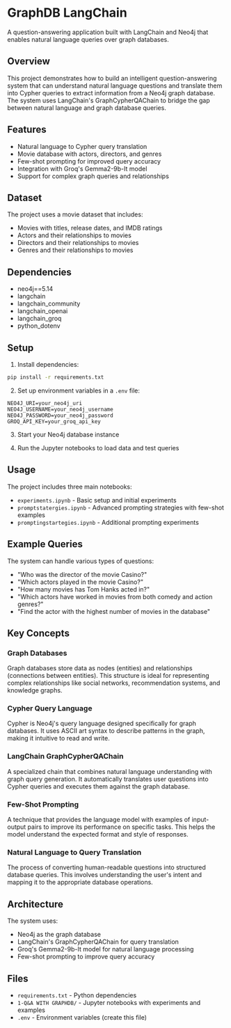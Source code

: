 # GraphDB LangChain

A question-answering application built with LangChain and Neo4j that enables natural language queries over graph databases.

## Overview

This project demonstrates how to build an intelligent question-answering system that can understand natural language questions and translate them into Cypher queries to extract information from a Neo4j graph database. The system uses LangChain's GraphCypherQAChain to bridge the gap between natural language and graph database queries.

## Features

- Natural language to Cypher query translation
- Movie database with actors, directors, and genres
- Few-shot prompting for improved query accuracy
- Integration with Groq's Gemma2-9b-It model
- Support for complex graph queries and relationships

## Dataset

The project uses a movie dataset that includes:
- Movies with titles, release dates, and IMDB ratings
- Actors and their relationships to movies
- Directors and their relationships to movies
- Genres and their relationships to movies

## Dependencies

- neo4j==5.14
- langchain
- langchain_community
- langchain_openai
- langchain_groq
- python_dotenv

## Setup

1. Install dependencies:
```bash
pip install -r requirements.txt
```

2. Set up environment variables in a `.env` file:
```
NEO4J_URI=your_neo4j_uri
NEO4J_USERNAME=your_neo4j_username
NEO4J_PASSWORD=your_neo4j_password
GROQ_API_KEY=your_groq_api_key
```

3. Start your Neo4j database instance

4. Run the Jupyter notebooks to load data and test queries

## Usage

The project includes three main notebooks:

- `experiments.ipynb` - Basic setup and initial experiments
- `promptstatergies.ipynb` - Advanced prompting strategies with few-shot examples
- `promptingstartegies.ipynb` - Additional prompting experiments

## Example Queries

The system can handle various types of questions:

- "Who was the director of the movie Casino?"
- "Which actors played in the movie Casino?"
- "How many movies has Tom Hanks acted in?"
- "Which actors have worked in movies from both comedy and action genres?"
- "Find the actor with the highest number of movies in the database"

## Key Concepts

### Graph Databases
Graph databases store data as nodes (entities) and relationships (connections between entities). This structure is ideal for representing complex relationships like social networks, recommendation systems, and knowledge graphs.

### Cypher Query Language
Cypher is Neo4j's query language designed specifically for graph databases. It uses ASCII art syntax to describe patterns in the graph, making it intuitive to read and write.

### LangChain GraphCypherQAChain
A specialized chain that combines natural language understanding with graph query generation. It automatically translates user questions into Cypher queries and executes them against the graph database.

### Few-Shot Prompting
A technique that provides the language model with examples of input-output pairs to improve its performance on specific tasks. This helps the model understand the expected format and style of responses.

### Natural Language to Query Translation
The process of converting human-readable questions into structured database queries. This involves understanding the user's intent and mapping it to the appropriate database operations.

## Architecture

The system uses:
- Neo4j as the graph database
- LangChain's GraphCypherQAChain for query translation
- Groq's Gemma2-9b-It model for natural language processing
- Few-shot prompting to improve query accuracy

## Files

- `requirements.txt` - Python dependencies
- `1-Q&A WITH GRAPHDB/` - Jupyter notebooks with experiments and examples
- `.env` - Environment variables (create this file)

